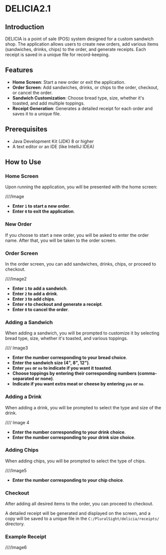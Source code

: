 # DELICIA2.1 

## Introduction

DELICIA is a point of sale (POS) system designed for a custom sandwich shop. The application allows users to create new orders, add various items (sandwiches, drinks, chips) to the order, and generate receipts. Each receipt is saved in a unique file for record-keeping.

## Features

- **Home Screen**: Start a new order or exit the application.
- **Order Screen**: Add sandwiches, drinks, or chips to the order, checkout, or cancel the order.
- **Sandwich Customization**: Choose bread type, size, whether it's toasted, and add multiple toppings.
- **Receipt Generation**: Generates a detailed receipt for each order and saves it to a unique file.

## Prerequisites

- Java Development Kit (JDK) 8 or higher
- A text editor or an IDE (like IntelliJ IDEA)


## How to Use

### Home Screen

Upon running the application, you will be presented with the home screen:

////Image


- **Enter `1` to start a new order**.
- **Enter `0` to exit the application**.

### New Order

If you choose to start a new order, you will be asked to enter the order name. After that, you will be taken to the order screen.


### Order Screen

In the order screen, you can add sandwiches, drinks, chips, or proceed to checkout.


////Image2



- **Enter `1` to add a sandwich**.
- **Enter `2` to add a drink**.
- **Enter `3` to add chips**.
- **Enter `4` to checkout and generate a receipt**.
- **Enter `0` to cancel the order**.

### Adding a Sandwich

When adding a sandwich, you will be prompted to customize it by selecting bread type, size, whether it's toasted, and various toppings.


//// Image3



- **Enter the number corresponding to your bread choice**.
- **Enter the sandwich size (4", 8", 12")**.
- **Enter `yes` or `no` to indicate if you want it toasted**.
- **Choose toppings by entering their corresponding numbers (comma-separated or none)**.
- **Indicate if you want extra meat or cheese by entering `yes` or `no`**.

### Adding a Drink

When adding a drink, you will be prompted to select the type and size of the drink.

//// Image 4


- **Enter the number corresponding to your drink choice**.
- **Enter the number corresponding to your drink size choice**.

### Adding Chips

When adding chips, you will be prompted to select the type of chips.

////Image5



- **Enter the number corresponding to your chip choice**.

### Checkout

After adding all desired items to the order, you can proceed to checkout.


A detailed receipt will be generated and displayed on the screen, and a copy will be saved to a unique file in the `C:/PluralSight/delicia/receipts/` directory.

### Example Receipt

////Image6
